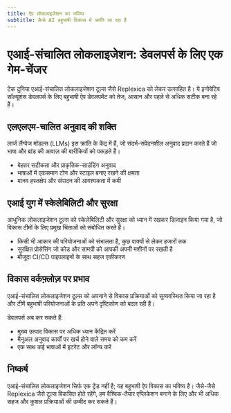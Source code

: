 ```yaml
---
title: ऐप लोकलाइजेशन का भविष्य
subtitle: कैसे AI बहुभाषी विकास में क्रांति ला रहा है
---
```


# एआई-संचालित लोकलाइजेशन: डेवलपर्स के लिए एक गेम-चेंजर

टेक दुनिया एआई-संचालित लोकलाइजेशन टूल्स जैसे Replexica को लेकर उत्साहित है। ये इनोवेटिव सॉल्यूशंस डेवलपर्स के लिए बहुभाषी ऐप डेवलपमेंट को तेज, आसान और पहले से अधिक सटीक बना रहे हैं।

## एलएलएम-चालित अनुवाद की शक्ति

लार्ज लैंग्वेज मॉडल्स (LLMs) इस क्रांति के केंद्र में हैं, जो संदर्भ-संवेदनशील अनुवाद प्रदान करते हैं जो भाषा और ब्रांड की आवाज़ की बारीकियों को पकड़ते हैं।

- बेहतर सटीकता और प्राकृतिक-साउंडिंग अनुवाद
- भाषाओं में एकसमान टोन और स्टाइल बनाए रखने की क्षमता
- मानव हस्तक्षेप और संपादन की आवश्यकता में कमी

## एआई युग में स्केलेबिलिटी और सुरक्षा

आधुनिक लोकलाइजेशन टूल्स को स्केलेबिलिटी और सुरक्षा को ध्यान में रखकर डिज़ाइन किया गया है, जो विकास टीमों के लिए प्रमुख चिंताओं को संबोधित करते हैं।

- किसी भी आकार की परियोजनाओं को संभालता है, कुछ वाक्यों से लेकर हजारों तक
- सुरक्षित प्रोसेसिंग जो कोड और सामग्री को आपकी अपनी मशीनों पर रखती है
- मौजूदा CI/CD पाइपलाइनों के साथ सहज एकीकरण

## विकास वर्कफ़्लोज़ पर प्रभाव

एआई-संचालित लोकलाइजेशन टूल्स को अपनाने से विकास प्रक्रियाओं को सुव्यवस्थित किया जा रहा है और टीमें बहुभाषी परियोजनाओं के प्रति अपने दृष्टिकोण को बदल रही हैं।

डेवलपर्स अब कर सकते हैं:

- मुख्य उत्पाद विकास पर अधिक ध्यान केंद्रित करें
- मैनुअल अनुवाद कार्यों पर खर्च होने वाले समय को कम करें
- एक साथ कई भाषाओं में इटरेट और लॉन्च करें

## निष्कर्ष

एआई-संचालित लोकलाइजेशन सिर्फ एक ट्रेंड नहीं है; यह बहुभाषी ऐप विकास का भविष्य है। जैसे-जैसे Replexica जैसे टूल्स विकसित होते रहेंगे, हम वैश्विक-तैयार एप्लिकेशन बनाने के लिए और भी अधिक सहज और कुशल प्रक्रियाओं की उम्मीद कर सकते हैं।
